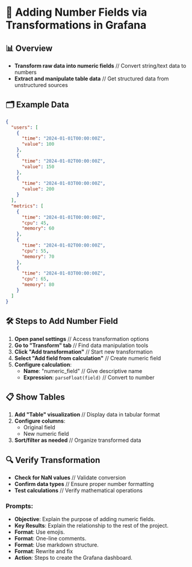 # 🔢 Adding Number Fields via Transformations in Grafana

## 📊 Overview
- **Transform raw data into numeric fields** // Convert string/text data to numbers
- **Extract and manipulate table data** // Get structured data from unstructured sources

## 🗂️ Example Data
```json
{
  "users": [
    {
      "time": "2024-01-01T00:00:00Z",
      "value": 100
    },
    {
      "time": "2024-01-02T00:00:00Z",
      "value": 150
    },
    {
      "time": "2024-01-03T00:00:00Z",
      "value": 200
    }
  ],
  "metrics": [
    {
      "time": "2024-01-01T00:00:00Z",
      "cpu": 45,
      "memory": 60
    },
    {
      "time": "2024-01-02T00:00:00Z",
      "cpu": 55,
      "memory": 70
    },
    {
      "time": "2024-01-03T00:00:00Z",
      "cpu": 65,
      "memory": 80
    }
  ]
}
```

## 🛠️ Steps to Add Number Field
1. **Open panel settings** // Access transformation options
2. **Go to "Transform" tab** // Find data manipulation tools
3. **Click "Add transformation"** // Start new transformation
4. **Select "Add field from calculation"** // Create numeric field
5. **Configure calculation**:
   - **Name**: "numeric_field" // Give descriptive name
   - **Expression**: `parseFloat(field)` // Convert to number

## 📋 Show Tables
1. **Add "Table" visualization** // Display data in tabular format
2. **Configure columns**:
   - Original field
   - New numeric field
3. **Sort/filter as needed** // Organize transformed data

## 🔍 Verify Transformation
- **Check for NaN values** // Validate conversion
- **Confirm data types** // Ensure proper number formatting
- **Test calculations** // Verify mathematical operations

### Prompts:
- **Objective**: Explain the purpose of adding numeric fields.
- **Key Results**: Explain the relationship to the rest of the project.
- **Format**: Use emojis.
- **Format**: One-line comments.
- **Format**: Use markdown structure.
- **Format**: Rewrite and fix
- **Action**: Steps to create the Grafana dashboard.